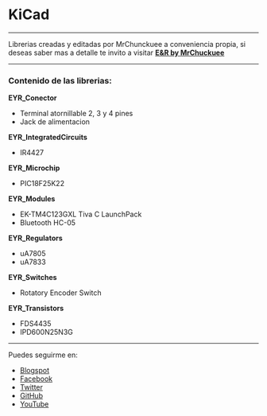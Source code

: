 # KiCad
***

Librerias creadas y editadas por MrChunckuee a conveniencia propia, si deseas saber mas a detalle te invito a visitar [**E&R by MrChuckuee**](https://mrchunckuee.blogspot.com/p/kicad.html) 

***
### Contenido de las librerias:
**EYR_Conector**
- Terminal atornillable 2, 3 y 4 pines
- Jack de alimentacion

**EYR_IntegratedCircuits**
- IR4427

**EYR_Microchip**
- PIC18F25K22

**EYR_Modules**
- EK-TM4C123GXL Tiva C LaunchPack 
- Bluetooth HC-05

**EYR_Regulators**
- uA7805
- uA7833

**EYR_Switches**
- Rotatory Encoder Switch

**EYR_Transistors**
- FDS4435
- IPD600N25N3G

***
Puedes seguirme en:
- [Blogspot](http://mrchunckuee.blogspot.com)
- [Facebook](https://www.facebook.com/ElectronicayRobotica)
- [Twitter](https://twitter.com/MrChunckuee)
- [GitHub](https://github.com/MrChunckuee)
- [YouTube](https://www.youtube.com/user/mrchunckueepsr)
